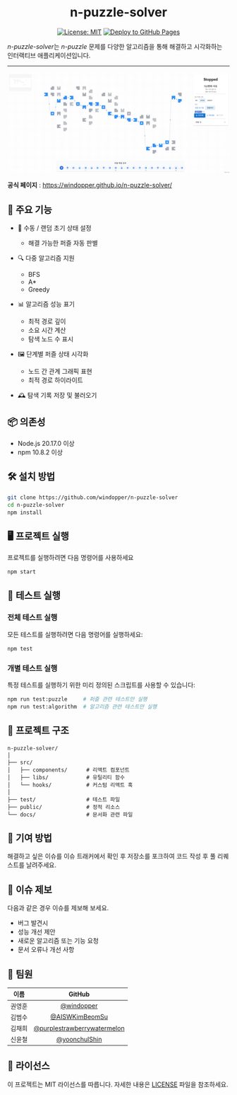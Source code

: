 
<div align="center">

# n-puzzle-solver
[![License: MIT](https://img.shields.io/badge/License-MIT-yellow.svg)](https://opensource.org/licenses/MIT)
[![Deploy to GitHub Pages](https://github.com/windopper/n-puzzle-solver/actions/workflows/deploy.yml/badge.svg?branch=master)](https://github.com/windopper/n-puzzle-solver/actions/workflows/deploy.yml)
</div>

*n-puzzle-solver*는 *n-puzzle* 문제를 다양한 알고리즘을 통해 해결하고 시각화하는 인터랙티브 애플리케이션입니다.

***

<div align="center">

![image](/docs/image.png)

</div>


**공식 페이지** : https://windopper.github.io/n-puzzle-solver/

## 🚀 주요 기능
- 🎲 수동 / 랜덤 초기 상태 설정
    - 해결 가능한 퍼즐 자동 판별

- 🔍 다중 알고리즘 지원
    - BFS
    - A*
    - Greedy

- 📊 알고리즘 성능 표기
    - 최적 경로 깊이
    - 소요 시간 계산
    - 탐색 노드 수 표시

- 🖼️ 단계별 퍼즐 상태 시각화
    - 노드 간 관계 그래픽 표현
    - 최적 경로 하이라이트

- 🕰️ 탐색 기록 저장 및 불러오기

## 📦 의존성
- Node.js 20.17.0 이상
- npm 10.8.2 이상

## 🛠️ 설치 방법

```bash
git clone https://github.com/windopper/n-puzzle-solver
cd n-puzzle-solver
npm install
```

## 🖥️ 프로젝트 실행
프로젝트를 실행하려면 다음 명령어를 사용하세요
```bash
npm start
```

## 🧪 테스트 실행

### 전체 테스트 실행
모든 테스트를 실행하려면 다음 명령어를 실행하세요:
```bash
npm test
```

### 개별 테스트 실행
특정 테스트를 실행하기 위한 미리 정의된 스크립트를 사용할 수 있습니다:

```bash
npm run test:puzzle     # 퍼즐 관련 테스트만 실행
npm run test:algorithm  # 알고리즘 관련 테스트만 실행
```

## 🌈 프로젝트 구조
```
n-puzzle-solver/
│
├── src/
│   ├── components/      # 리액트 컴포넌트
│   ├── libs/            # 유틸리티 함수
│   └── hooks/           # 커스텀 리액트 훅
│ 
├── test/                # 테스트 파일
├── public/              # 정적 리소스
└── docs/                # 문서화 관련 파일
```

## 🤝 기여 방법
해결하고 싶은 이슈를 이슈 트래커에서 확인 후 저장소를 포크하여 코드 작성 후 풀 리퀘스트를 날려주세요.

## 🐛 이슈 제보
다음과 같은 경우 이슈를 제보해 보세요.
- 버그 발견시
- 성능 개선 제안
- 새로운 알고리즘 또는 기능 요청
- 문서 오류나 개선 사항

## 🌟 팀원

| 이름 | GitHub |
|:---:|:---:|
| 권영훈 | [@windopper](https://github.com/windopper) |
| 김범수 | [@AISWKimBeomSu](https://github.com/AISWKimBeomSu) |
| 김채희 | [@purplestrawberrywatermelon](https://github.com/purplestrawberrywatermelon) |
| 신윤철 | [@yoonchulShin](https://github.com/yoonchulShin) |

## 📄 라이선스
이 프로젝트는 MIT 라이선스를 따릅니다. 자세한 내용은 [LICENSE](LICENSE) 파일을 참조하세요.
